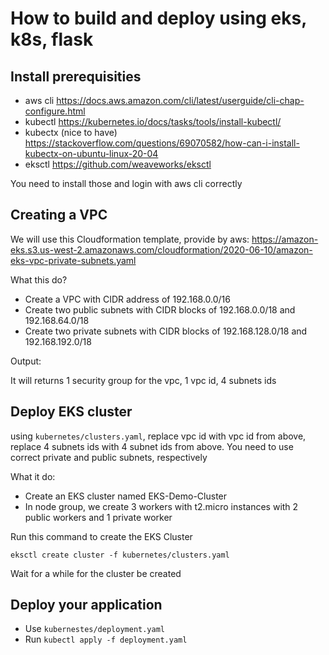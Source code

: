 # How to build and deploy using eks, k8s, flask
## Install prerequisities
- aws cli https://docs.aws.amazon.com/cli/latest/userguide/cli-chap-configure.html
- kubectl https://kubernetes.io/docs/tasks/tools/install-kubectl/
- kubectx (nice to have) https://stackoverflow.com/questions/69070582/how-can-i-install-kubectx-on-ubuntu-linux-20-04
- eksctl https://github.com/weaveworks/eksctl

You need to install those and login with aws cli correctly
## Creating a VPC
We will use this Cloudformation template, provide by aws: https://amazon-eks.s3.us-west-2.amazonaws.com/cloudformation/2020-06-10/amazon-eks-vpc-private-subnets.yaml

What this do?
- Create a VPC with CIDR address of 192.168.0.0/16
- Create two public subnets with CIDR blocks of 192.168.0.0/18 and 192.168.64.0/18
- Create two private subnets with CIDR blocks of 192.168.128.0/18 and 192.168.192.0/18

Output:

It will returns 1 security group for the vpc, 1 vpc id, 4 subnets ids

## Deploy EKS cluster
using `kubernetes/clusters.yaml`, replace vpc id with vpc id from above, replace 4 subnets ids with 4 subnet ids from above. You need to use correct private and public subnets, respectively

What it do:
- Create an EKS cluster named EKS-Demo-Cluster
- In node group, we create 3 workers with t2.micro instances with 2 public workers and 1 private worker

Run this command to create the EKS Cluster
```
eksctl create cluster -f kubernetes/clusters.yaml
```
Wait for a while for the cluster be created

## Deploy your application
- Use `kubernestes/deployment.yaml`
- Run `kubectl apply -f deployment.yaml`
